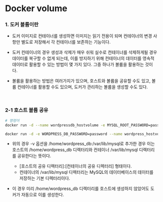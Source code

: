 # Docker volume

### 1. 도커 볼륨이란
- 도커 이미지로 컨테이너를 생성하면 이미지는 읽기 전용이 되며 컨테이너의 변경 사항만 별도로 저장해서 각 컨테이너를 보존하는 기능이다.

- 도커 컨테이너의 경우 생성과 삭제가 매우 쉬워 실수로 컨테이너를 삭제하게될 경우 데이터를 복구할 수 없게 되는데, 이를 방지하기 위해 컨테이너의 데이터를 영속적 데이터로 활용할 수 있는 방법이 몇 가지 있다. 그중 하나가 볼륨을 활용하는 것이다.

- 볼륨을 활용하는 방법은 여러가지가 있으며, 호스트와 볼륨을 공유할 수도 있고, 볼륨 컨테이너를 활용할 수도 있으며, 도커가 관리하는 볼륨을 생성할 수도 있다.

<br>

### 2-1 호스트 볼륨 공유
```bash
# 명령어
docker run -d --name wordpressdb_hostvolume -e MYSQL_ROOT_PASSWORD=password -e MYSQL_DATABASE=wordpress -v /home/wordpress_db:/var/lib/mysql mysql:5.7

docker run -d -e WORDPRESS_DB_PASSWORD=password --name wordpress_hostvolume --link wordpressdb_hostvolume:mysql -p 80 wordpress
```
- 위의 경우 -v 옵션을 /home/wordpress_db:/var/lib/mysql로 추가한 경우 이는 호스트의 /home/wordpress_db 디렉터리와 컨테이너 /var/lib/mysql 디렉터리를 공유한다는 뜻이다.
  * [호스트의 공유 디렉터리]:[컨테이너의 공유 디렉터리] 형태이다.
  * 컨테이너의 /var/lib/mysql 디렉터리는 MySQL의 데이터베이스의 데이터를 저장하는 기본 디렉터리이다.

- 이 경우 미리 /home/wordpress_db 디렉터리를 호스트에 생성하지 않았어도 도커가 자동으로 이를 생성한다.

